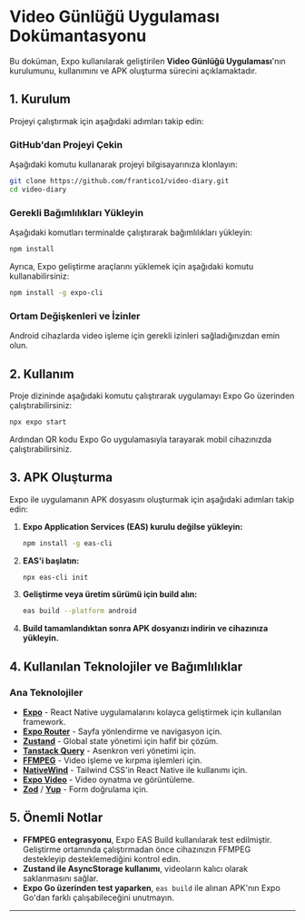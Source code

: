 # Video Günlüğü Uygulaması Dokümantasyonu
Bu doküman, Expo kullanılarak geliştirilen **Video Günlüğü Uygulaması**'nın kurulumunu, kullanımını ve APK oluşturma sürecini açıklamaktadır.

## 1. Kurulum
Projeyi çalıştırmak için aşağıdaki adımları takip edin:

### GitHub'dan Projeyi Çekin
Aşağıdaki komutu kullanarak projeyi bilgisayarınıza klonlayın:
```sh
git clone https://github.com/frantico1/video-diary.git
cd video-diary
```

### Gerekli Bağımlılıkları Yükleyin
Aşağıdaki komutları terminalde çalıştırarak bağımlılıkları yükleyin:
```sh
npm install
```
Ayrıca, Expo geliştirme araçlarını yüklemek için aşağıdaki komutu kullanabilirsiniz:
```sh
npm install -g expo-cli
```

### Ortam Değişkenleri ve İzinler
Android cihazlarda video işleme için gerekli izinleri sağladığınızdan emin olun.

## 2. Kullanım
Proje dizininde aşağıdaki komutu çalıştırarak uygulamayı Expo Go üzerinden çalıştırabilirsiniz:
```sh
npx expo start
```
Ardından QR kodu Expo Go uygulamasıyla tarayarak mobil cihazınızda çalıştırabilirsiniz.

## 3. APK Oluşturma
Expo ile uygulamanın APK dosyasını oluşturmak için aşağıdaki adımları takip edin:
1. **Expo Application Services (EAS) kurulu değilse yükleyin:**
   ```sh
   npm install -g eas-cli
   ```
2. **EAS'i başlatın:**
   ```sh
   npx eas-cli init
   ```
3. **Geliştirme veya üretim sürümü için build alın:**
   ```sh
   eas build --platform android
   ```
4. **Build tamamlandıktan sonra APK dosyanızı indirin ve cihazınıza yükleyin.**

## 4. Kullanılan Teknolojiler ve Bağımlılıklar
### Ana Teknolojiler
- **[Expo](https://expo.dev/)** - React Native uygulamalarını kolayca geliştirmek için kullanılan framework.
- **[Expo Router](https://expo.github.io/router/docs)** - Sayfa yönlendirme ve navigasyon için.
- **[Zustand](https://zustand-demo.pmnd.rs/)** - Global state yönetimi için hafif bir çözüm.
- **[Tanstack Query](https://tanstack.com/query/latest)** - Asenkron veri yönetimi için.
- **[FFMPEG](https://ffmpeg.org/)** - Video işleme ve kırpma işlemleri için.
- **[NativeWind](https://www.nativewind.dev/)** - Tailwind CSS'in React Native ile kullanımı için.
- **[Expo Video](https://docs.expo.dev/versions/latest/sdk/video/)** - Video oynatma ve görüntüleme.
- **[Zod](https://zod.dev/)** / **[Yup](https://github.com/jquense/yup)** - Form doğrulama için.

## 5. Önemli Notlar
- **FFMPEG entegrasyonu**, Expo EAS Build kullanılarak test edilmiştir. Geliştirme ortamında çalıştırmadan önce cihazınızın FFMPEG destekleyip desteklemediğini kontrol edin.
- **Zustand ile AsyncStorage kullanımı**, videoların kalıcı olarak saklanmasını sağlar.
- **Expo Go üzerinden test yaparken**, `eas build` ile alınan APK'nın Expo Go'dan farklı çalışabileceğini unutmayın.
---
